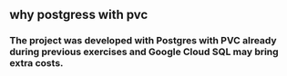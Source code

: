 ## why postgress with pvc

### The project was developed with Postgres with PVC already during previous exercises and Google Cloud SQL may bring extra costs.